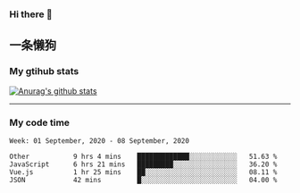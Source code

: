 ### Hi there 👋

## 一条懒狗
<!--
**kiss-me-quickly/kiss-me-quickly** is a ✨ _special_ ✨ repository because its `README.md` (this file) appears on your GitHub profile.

Here are some ideas to get you started:

- 🔭 I’m currently working on ...
- 🌱 I’m currently learning ...
- 👯 I’m looking to collaborate on ...
- 🤔 I’m looking for help with ...
- 💬 Ask me about ...
- 📫 How to reach me: ...
- 😄 Pronouns: ...
- ⚡ Fun fact: ...
-->


### My gtihub stats

[![Anurag's github stats](https://github-readme-stats.vercel.app/api?username=kiss-me-quickly)](https://github.com/anuraghazra/github-readme-stats)

***

### My code time

<!--START_SECTION:waka-->
```text
Week: 01 September, 2020 - 08 September, 2020

Other           9 hrs 4 mins    █████████████░░░░░░░░░░░░   51.63 % 
JavaScript      6 hrs 21 mins   █████████░░░░░░░░░░░░░░░░   36.20 % 
Vue.js          1 hr 25 mins    ██░░░░░░░░░░░░░░░░░░░░░░░   08.11 % 
JSON            42 mins         █░░░░░░░░░░░░░░░░░░░░░░░░   04.00 % 
```
<!--END_SECTION:waka-->
